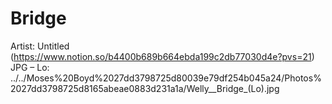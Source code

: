 # Bridge

Artist: Untitled (https://www.notion.so/b4400b689b664ebda199c2db77030d4e?pvs=21)
JPG – Lo: ../../Moses%20Boyd%2027dd3798725d80039e79df254b045a24/Photos%2027dd3798725d8165abeae0883d231a1a/Welly__Bridge_(Lo).jpg